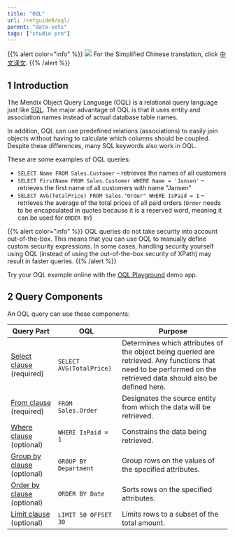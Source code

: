 ```yaml
---
title: "OQL"
url: /refguide8/oql/
parent: "data-sets"
tags: ["studio pro"]
---
```


{{% alert color="info" %}}
<img src="/attachments/china.png" style="display: inline-block; margin: 0" /> For the Simplified Chinese translation, click [中文译文](https://cdn.mendix.tencent-cloud.com/documentation/refguide8/oql.pdf).
{{% /alert %}}

## 1 Introduction

The Mendix Object Query Language (OQL) is a relational query language just like [SQL](http://en.wikipedia.org/wiki/Sql). The major advantage of OQL is that it uses entity and association names instead of actual database table names.

In addition, OQL can use predefined relations (associations) to easily join objects without having to calculate which columns should be coupled. Despite these differences, many SQL keywords also work in OQL.

These are some examples of OQL queries:

* `SELECT Name FROM Sales.Customer` –  retrieves the names of all customers
* `SELECT FirstName FROM Sales.Customer WHERE Name = 'Jansen'`  –  retrieves the first name of all customers with name "Jansen"
* `SELECT AVG(TotalPrice) FROM Sales."Order" WHERE IsPaid = 1`  –  retrieves the average of the total prices of all paid orders (`Order` needs to be encapsulated in quotes because it is a reserved word, meaning it can be used for `ORDER BY`)

{{% alert color="info" %}}
OQL queries do not take security into account out-of-the-box. This means that you can use OQL to manually define custom security expressions. In some cases, handling security yourself using OQL (instead of using the out-of-the-box security of XPath) may result in faster queries.
{{% /alert %}}

Try your OQL example online with the [OQL Playground](https://mydemoversion8-sandbox.mxapps.io/p/OQL) demo app. 

## 2 Query Components

An OQL query can use these components:

| Query Part | OQL | Purpose |
| --- | --- | --- |
| [Select clause](/refguide8/oql-select-clause/) (required)  | `SELECT AVG(TotalPrice)` | Determines which attributes of the object being queried are retrieved. Any functions that need to be performed on the retrieved data should also be defined here.  |
| [From clause](/refguide8/oql-from-clause/) (required)  | `FROM Sales.Order`  | Designates the source entity from which the data will be retrieved.  |
| [Where clause](/refguide8/oql-where-clause/) (optional) | `WHERE IsPaid = 1` | Constrains the data being retrieved.  |
| [Group by clause](/refguide8/oql-group-by-clause/) (optional) | `GROUP BY Department` | Group rows on the values of the specified attributes.  |
| [Order by clause](/refguide8/oql-order-by-clause/) (optional) | `ORDER BY Date` | Sorts rows on the specified attributes.  |
| [Limit clause](/refguide8/oql-limit-clause/) (optional) | `LIMIT 50 OFFSET 30` | Limits rows to a subset of the total amount.  |

